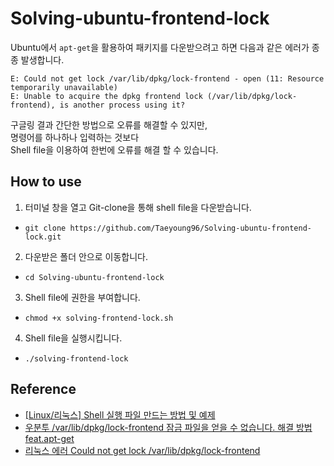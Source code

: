 # Solving-ubuntu-frontend-lock  

Ubuntu에서 `apt-get`을 활용하여 패키지를 다운받으려고 하면 다음과 같은 에러가 종종 발생합니다.  

```
E: Could not get lock /var/lib/dpkg/lock-frontend - open (11: Resource temporarily unavailable)  
E: Unable to acquire the dpkg frontend lock (/var/lib/dpkg/lock-frontend), is another process using it?
```  

구글링 결과 간단한 방법으로 오류를 해결할 수 있지만,  
명령어를 하나하나 입력하는 것보다  
Shell file을 이용하여 한번에 오류를 해결 할 수 있습니다.  

## How to use  

1. 터미널 창을 열고 Git-clone을 통해 shell file을 다운받습니다.  
  - `git clone https://github.com/Taeyoung96/Solving-ubuntu-frontend-lock.git`  

2. 다운받은 폴더 안으로 이동합니다.  
  - `cd Solving-ubuntu-frontend-lock`  

3. Shell file에 권한을 부여합니다.  
  - `chmod +x solving-frontend-lock.sh`  

4. Shell file을 실행시킵니다.  
  - `./solving-frontend-lock`  

## Reference  

- [[Linux/리눅스] Shell 실행 파일 만드는 방법 및 예제](https://deeplify.dev/server/bash/create-execute-file-in-linux)  
- [우분투 /var/lib/dpkg/lock-frontend 잠금 파일을 얻을 수 없습니다. 해결 방법 feat.apt-get](https://stricky.tistory.com/181)  
- [리눅스 에러 Could not get lock /var/lib/dpkg/lock-frontend](https://kgu0724.tistory.com/71)


